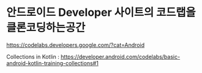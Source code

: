 # 안드로이드 Developer 사이트의 코드랩을 클론코딩하는공간

https://codelabs.developers.google.com/?cat=Android

Collections in Kotlin : https://developer.android.com/codelabs/basic-android-kotlin-training-collections#1
